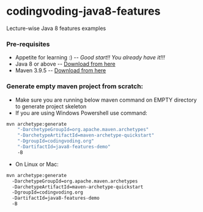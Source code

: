 # codingvoding-java8-features
Lecture-wise Java 8 features examples

### Pre-requisites
- Appetite for learning :) -- _Good start!! You already have it!!!_
- Java 8 or above -- [Download from here](https://www.oracle.com/in/java/technologies/javase/javase8-archive-downloads.html)
- Maven 3.9.5 -- [Download from here](https://maven.apache.org/download.cgi)

### **Generate empty maven project from scratch:**

- Make sure you are running below maven command on EMPTY directory to generate project skeleton
- If you are using Windows Powershell use command:

```sh
mvn archetype:generate 
    "-DarchetypeGroupId=org.apache.maven.archetypes" 
    "-DarchetypeArtifactId=maven-archetype-quickstart" 
    "-DgroupId=codingvoding.org"  
    "-DartifactId=java8-features-demo" 
    -B
```

- On Linux or Mac:
```sh
mvn archetype:generate
  -DarchetypeGroupId=org.apache.maven.archetypes
  -DarchetypeArtifactId=maven-archetype-quickstart
  -DgroupId=codingvoding.org
  -DartifactId=java8-features-demo
  -B
```
